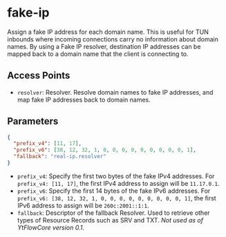# fake-ip

Assign a fake IP address for each domain name. This is useful for TUN inbounds where incoming connections carry no information about domain names. By using a Fake IP resolver, destination IP addresses can be mapped back to a domain name that the client is connecting to.

## Access Points

- `resolver`: Resolver. Resolve domain names to fake IP addresses, and map fake IP addresses back to domain names.

## Parameters

```json
{
  "prefix_v4": [11, 17],
  "prefix_v6": [38, 12, 32, 1, 0, 0, 0, 0, 0, 0, 0, 0, 0, 1],
  "fallback": "real-ip.resolver"
}
```

- `prefix_v4`: Specify the first two bytes of the fake IPv4 addresses. For `prefix_v4: [11, 17]`, the first IPv4 address to assign will be `11.17.0.1`.
- `prefix_v6`: Specify the first 14 bytes of the fake IPv6 addresses. For `prefix_v6: [38, 12, 32, 1, 0, 0, 0, 0, 0, 0, 0, 0, 0, 1]`, the first IPv6 address to assign will be `260c:2001::1:1`.
- `fallback`: Descriptor of the fallback Resolver. Used to retrieve other types of Resource Records such as SRV and TXT. *Not used as of YtFlowCore version 0.1.*
